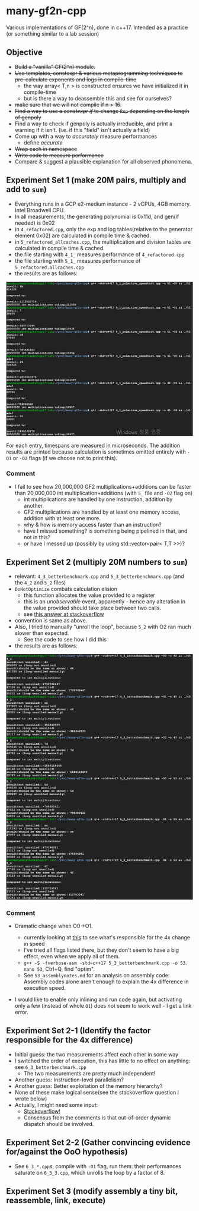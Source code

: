 # many-gf2n-cpp
Various implementations of GF(2^n), done in c++17. Intended as a practice (or something similar to a lab session)

## Objective

* ~~Build a "vanilla" GF(2^n) module.~~
* ~~Use templates, constexpr & various metaprogramming techniques to pre-calculate exponents and logs in compile-time~~
  * the way array< T,n > is constructed ensures we have initialized it in compile-time
  * but is there a way to deassemble this and see for ourselves?
* ~~make sure that we will not compile if n > 16.~~
* ~~Find a way to use a *constexpr if* to change `Rep` depending on the length of genpoly~~
* Find a way to check if genpoly is actually irreducible, and print a warning if it isn't. (i.e. if this "field" isn't actually a field)
* Come up with a way to *accurately* measure performances
  * define *accurate*
* ~~Wrap each in namespace~~
* ~~Write code to measure performance~~
* Compare & suggest a plausible explanation for all observed phonomena.


## Experiment Set 1 (make 20M pairs, multiply and add to `sum`)

* Everything runs in a GCP e2-medium instance - 2 vCPUs, 4GB memory. Intel Broadwell CPU.
* In all measurements, the generating polynomial is 0x11d, and gen(if needed) is 0x02
* in `4_refactored.cpp`, only the exp and log tables(relative to the generator element 0x02) are calculated in compile time & cached.
* in `5_refactored_allcaches.cpp`, the multiplication and division tables are calculated in compile time & cached.
* the file starting with `4_1_` measures performance of `4_refactored.cpp`
* the file starting with `5_1_` measures performance of `5_refactored.allcaches.cpp`
* the results are as follows:

![41and51]

[41and51]: https://github.com/stet-stet/many-gf2n-cpp/blob/main/41and51.png?raw=true

For each entry, timespans are measured in microseconds. 
The addition results are printed because calculation is sometimes omitted entirely with `-O1` or `-O2` flags (if we choose not to print this).

### Comment

* I fail to see how 20,000,000 GF2 multiplications+additions can be faster than 20,000,000 int multiplication+additions (with `5_` file and `-O2` flag on)
  * int multiplications are handled by one instruction, addition by another.
  * GF2 multiplications are handled by at least one memory access, addition with at least one more.
  * why & how is memory access faster than an instruction?
  * have I missed something? is something being pipelined in that, and not in this?
  * or have I messed up (possibly by using std::vector<pair< T,T >>)?

## Experiment Set 2 (multiply 20M numbers to `sum`)

* relevant: `4_3_betterbenchmark.cpp` and `5_3_betterbenchmark.cpp` (and the `4_2` and `5_2` files)
* `DoNotOptimize` combats calculation elision
  * this function allocates the value provided to a register
  * this is an *unobservable* event, apparently - hence any alteration in the value provided should take place between two calls.
  * see [this answer at stackoverflow](https://stackoverflow.com/a/38025837)
* convention is same as above.
* Also, I tried to manually "unroll the loop", because `5_2` with O2 ran much slower than expected.
  * See the code to see how I did this
* the results are as follows:

![43and53]

[43and53]: https://github.com/stet-stet/many-gf2n-cpp/blob/main/43and53.png?raw=true

### Comment

* Dramatic change when O0->O1.
  * currently looking at [this](https://gcc.gnu.org/onlinedocs/gcc/Optimize-Options.html) to see what's responsible for the 4x change in speed
  * I've tried all flags listed there, but they don't seem to have a big effect, even when we apply all of them.
  * `g++ -S -fverbose-asm -std=c++17 5_3_betterbenchmark.cpp -o 53`. `nano 53`, Ctrl+Q, find "optim".
  * See `53_assemblynotes.md` for an analysis on assembly code: Assembly codes alone aren't enough to explain the 4x difference in execution speed.

* I would like to enable only inlining and run code again, but activating only a few (instead of whole `O1`) does not seem to work well - I get a link error.

## Experiment Set 2-1 (Identify the factor responsible for the 4x difference)

* Initial guess: the two measurements affect each other in some way
* I switched the order of execution, this has little to no effect on anything: see `6_3_betterbenchmark.cpp`
  * The two measurements are pretty much independent!
* Another guess: Instruction-level parallelism?
* Another guess: Better exploitation of the memory hierarchy?
* None of these make logical sense(see the stackoverflow question I wrote below)
* Actually, I might need some input:
  * [Stackoverflow!](https://stackoverflow.com/questions/67517624/33-less-instructions-17-less-mem-access-but-4x-as-fast)
  * Consensus from the comments is that out-of-order dynamic dispatch should be involved.

## Experiment Set 2-2 (Gather convincing evidence for/against the OoO hypothesis)

* See `6_3_*.cpp`s, compile with `-O1` flag, run them: their performances saturate on `6_3_3.cpp`, which unrolls the loop by a factor of 8.

## Experiment Set 3 (modify assembly a tiny bit, reassemble, link, execute)
